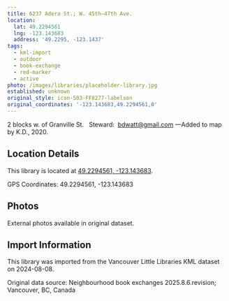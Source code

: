 ```yaml
---
title: 6237 Adera St.; W. 45th—47th Ave.
location:
  lat: 49.2294561
  lng: -123.143683
  address: '49.2295, -123.1437'
tags:
  - kml-import
  - outdoor
  - book-exchange
  - red-marker
  - active
photo: /images/libraries/placeholder-library.jpg
established: unknown
original_style: icon-503-FF8277-labelson
original_coordinates: '-123.143683,49.2294561,0'
---
```

2 blocks w. of Granville St.  
Steward:  bdwatt@gmail.com
—Added to map by K.D., 2020. 

## Location Details

This library is located at [49.2294561, -123.143683](https://www.google.com/maps?q=49.2294561,-123.143683).

GPS Coordinates: 49.2294561, -123.143683

## Photos

External photos available in original dataset.

## Import Information

This library was imported from the Vancouver Little Libraries KML dataset on 2024-08-08.

Original data source: Neighbourhood book exchanges 2025.8.6.revision; Vancouver, BC, Canada
